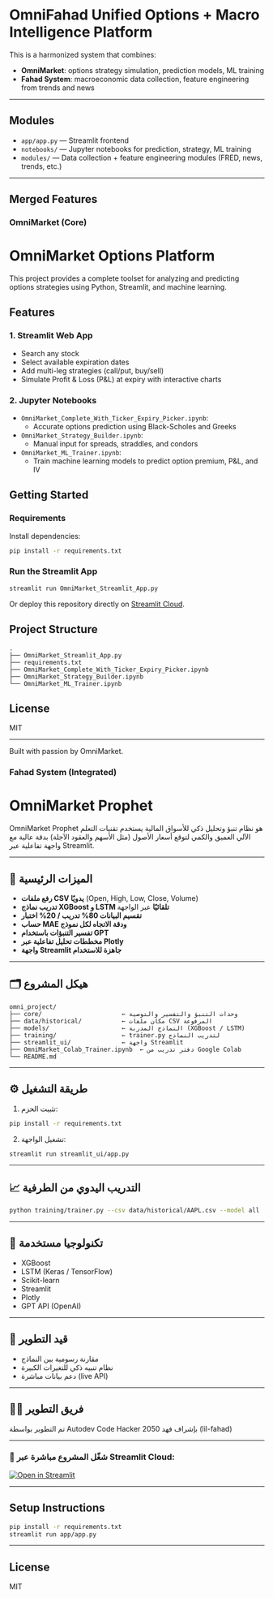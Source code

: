 # OmniFahad Unified Options + Macro Intelligence Platform

This is a harmonized system that combines:
- **OmniMarket**: options strategy simulation, prediction models, ML training
- **Fahad System**: macroeconomic data collection, feature engineering from trends and news

---

## Modules

- `app/app.py` — Streamlit frontend
- `notebooks/` — Jupyter notebooks for prediction, strategy, ML training
- `modules/` — Data collection + feature engineering modules (FRED, news, trends, etc.)

---

## Merged Features

### OmniMarket (Core)
# OmniMarket Options Platform

This project provides a complete toolset for analyzing and predicting options strategies using Python, Streamlit, and machine learning.

## Features

### 1. Streamlit Web App
- Search any stock
- Select available expiration dates
- Add multi-leg strategies (call/put, buy/sell)
- Simulate Profit & Loss (P&L) at expiry with interactive charts

### 2. Jupyter Notebooks
- `OmniMarket_Complete_With_Ticker_Expiry_Picker.ipynb`:
  - Accurate options prediction using Black-Scholes and Greeks
- `OmniMarket_Strategy_Builder.ipynb`:
  - Manual input for spreads, straddles, and condors
- `OmniMarket_ML_Trainer.ipynb`:
  - Train machine learning models to predict option premium, P&L, and IV

## Getting Started

### Requirements
Install dependencies:
```bash
pip install -r requirements.txt
```

### Run the Streamlit App
```bash
streamlit run OmniMarket_Streamlit_App.py
```

Or deploy this repository directly on [Streamlit Cloud](https://streamlit.io/cloud).

## Project Structure
```
.
├── OmniMarket_Streamlit_App.py
├── requirements.txt
├── OmniMarket_Complete_With_Ticker_Expiry_Picker.ipynb
├── OmniMarket_Strategy_Builder.ipynb
└── OmniMarket_ML_Trainer.ipynb
```

## License
MIT

---

Built with passion by OmniMarket.

### Fahad System (Integrated)
# OmniMarket Prophet

OmniMarket Prophet هو نظام تنبؤ وتحليل ذكي للأسواق المالية يستخدم تقنيات التعلم الآلي العميق والكمي لتوقع أسعار الأصول (مثل الأسهم والعقود الآجلة) بدقة عالية مع واجهة تفاعلية عبر Streamlit.

---

## 🚀 الميزات الرئيسية

- **رفع ملفات CSV يدويًا** (Open, High, Low, Close, Volume)
- **تدريب نماذج XGBoost و LSTM تلقائيًا** عبر الواجهة
- **تقسيم البيانات 80% تدريب / 20% اختبار**
- **حساب MAE ودقة الاتجاه لكل نموذج**
- **تفسير التنبؤات باستخدام GPT**
- **مخططات تحليل تفاعلية عبر Plotly**
- **واجهة Streamlit جاهزة للاستخدام**

---

## 🗂️ هيكل المشروع

```
omni_project/
├── core/                      ← وحدات التنبؤ والتفسير والتوصية
├── data/historical/           ← مكان ملفات CSV المرفوعة
├── models/                    ← النماذج المدربة (XGBoost / LSTM)
├── training/                  ← trainer.py لتدريب النماذج
├── streamlit_ui/              ← واجهة Streamlit
├── OmniMarket_Colab_Trainer.ipynb  ← دفتر تدريب من Google Colab
└── README.md
```

---

## ⚙️ طريقة التشغيل

1. تثبيت الحزم:
```bash
pip install -r requirements.txt
```

2. تشغيل الواجهة:
```bash
streamlit run streamlit_ui/app.py
```

---

## 📈 التدريب اليدوي من الطرفية

```bash
python training/trainer.py --csv data/historical/AAPL.csv --model all
```

---

## 🧠 تكنولوجيا مستخدمة

- XGBoost
- LSTM (Keras / TensorFlow)
- Scikit-learn
- Streamlit
- Plotly
- GPT API (OpenAI)

---

## 🧪 قيد التطوير

- مقارنة رسومية بين النماذج
- نظام تنبيه ذكي للتغيرات الكبيرة
- دعم بيانات مباشرة (live API)

---

## 👨‍💻 فريق التطوير

تم التطوير بواسطة Autodev Code Hacker 2050 بإشراف فهد (lil-fahad)


---
### 🚀 شغّل المشروع مباشرة عبر Streamlit Cloud:
[![Open in Streamlit](https://static.streamlit.io/badges/streamlit_badge_black_white.svg)](https://streamlit.io)

---

## Setup Instructions

```bash
pip install -r requirements.txt
streamlit run app/app.py
```

---

## License

MIT
